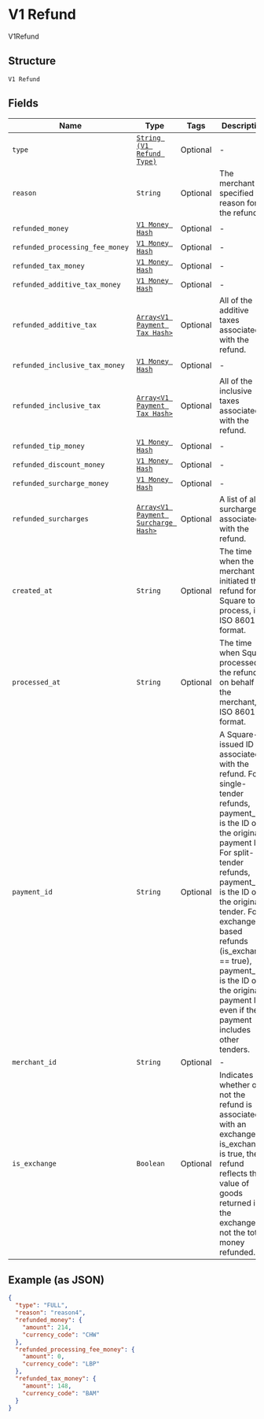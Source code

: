 
# V1 Refund

V1Refund

## Structure

`V1 Refund`

## Fields

| Name | Type | Tags | Description |
|  --- | --- | --- | --- |
| `type` | [`String (V1 Refund Type)`](../../doc/models/v1-refund-type.md) | Optional | - |
| `reason` | `String` | Optional | The merchant-specified reason for the refund. |
| `refunded_money` | [`V1 Money Hash`](../../doc/models/v1-money.md) | Optional | - |
| `refunded_processing_fee_money` | [`V1 Money Hash`](../../doc/models/v1-money.md) | Optional | - |
| `refunded_tax_money` | [`V1 Money Hash`](../../doc/models/v1-money.md) | Optional | - |
| `refunded_additive_tax_money` | [`V1 Money Hash`](../../doc/models/v1-money.md) | Optional | - |
| `refunded_additive_tax` | [`Array<V1 Payment Tax Hash>`](../../doc/models/v1-payment-tax.md) | Optional | All of the additive taxes associated with the refund. |
| `refunded_inclusive_tax_money` | [`V1 Money Hash`](../../doc/models/v1-money.md) | Optional | - |
| `refunded_inclusive_tax` | [`Array<V1 Payment Tax Hash>`](../../doc/models/v1-payment-tax.md) | Optional | All of the inclusive taxes associated with the refund. |
| `refunded_tip_money` | [`V1 Money Hash`](../../doc/models/v1-money.md) | Optional | - |
| `refunded_discount_money` | [`V1 Money Hash`](../../doc/models/v1-money.md) | Optional | - |
| `refunded_surcharge_money` | [`V1 Money Hash`](../../doc/models/v1-money.md) | Optional | - |
| `refunded_surcharges` | [`Array<V1 Payment Surcharge Hash>`](../../doc/models/v1-payment-surcharge.md) | Optional | A list of all surcharges associated with the refund. |
| `created_at` | `String` | Optional | The time when the merchant initiated the refund for Square to process, in ISO 8601 format. |
| `processed_at` | `String` | Optional | The time when Square processed the refund on behalf of the merchant, in ISO 8601 format. |
| `payment_id` | `String` | Optional | A Square-issued ID associated with the refund. For single-tender refunds, payment_id is the ID of the original payment ID. For split-tender refunds, payment_id is the ID of the original tender. For exchange-based refunds (is_exchange == true), payment_id is the ID of the original payment ID even if the payment includes other tenders. |
| `merchant_id` | `String` | Optional | - |
| `is_exchange` | `Boolean` | Optional | Indicates whether or not the refund is associated with an exchange. If is_exchange is true, the refund reflects the value of goods returned in the exchange not the total money refunded. |

## Example (as JSON)

```json
{
  "type": "FULL",
  "reason": "reason4",
  "refunded_money": {
    "amount": 214,
    "currency_code": "CHW"
  },
  "refunded_processing_fee_money": {
    "amount": 0,
    "currency_code": "LBP"
  },
  "refunded_tax_money": {
    "amount": 148,
    "currency_code": "BAM"
  }
}
```

